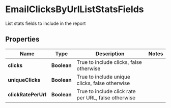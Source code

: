 

# EmailClicksByUrlListStatsFields

List stats fields to include in the report

## Properties

| Name | Type | Description | Notes |
|------------ | ------------- | ------------- | -------------|
|**clicks** | **Boolean** | True to include clicks, false otherwise |  |
|**uniqueClicks** | **Boolean** | True to include unique clicks, false otherwise |  |
|**clickRatePerUrl** | **Boolean** | True to include click rate per URL, false otherwise |  |



